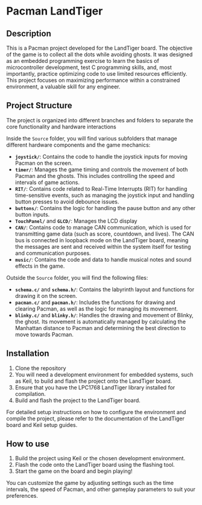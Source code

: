 
# Pacman LandTiger

## Description
This is a Pacman project developed for the LandTiger board. The objective of the game is to collect all the dots while avoiding ghosts. It was designed as an embedded programming exercise to learn the basics of microcontroller development, test C programming skills, and, most importantly, practice optimizing code to use limited resources efficiently. This project focuses on maximizing performance within a constrained environment, a valuable skill for any engineer.
## Project Structure

The project is organized into different branches and folders to separate the core functionality and hardware interactions


Inside the `Source` folder, you will find various subfolders that manage different hardware components and the game mechanics:

- **`joystick/`**: Contains the code to handle the joystick inputs for moving Pacman on the screen.
- **`timer/`**: Manages the game timing and controls the movement of both Pacman and the ghosts. This includes controlling the speed and intervals of game actions.
- **`RIT/`**: Contains code related to Real-Time Interrupts (RIT) for handling time-sensitive events, such as managing the joystick input and handling button presses to avoid debounce issues.
- **`buttons/`**: Contains the logic for handling the pause button and any other button inputs.
- **`TouchPanel/`** and **`GLCD/`**: Manages the LCD display
- **`CAN/`**: Contains code to manage CAN communication, which is used for transmitting game data (such as score, countdown, and lives). The CAN bus is connected in loopback mode on the LandTiger board, meaning the messages are sent and received within the system itself for testing and communication purposes.
- **`music/`**: Contains the code and data to handle musical notes and sound effects in the game.
  
Outside the `Source` folder, you will find the following files:

- **`schema.c/`** and **`schema.h/`**: Contains the labyrinth layout and functions for drawing it on the screen.
- **`pacman.c/`** and **`pacman.h/`**: Includes the functions for drawing and clearing Pacman, as well as the logic for managing its movement.
- **`blinky.c/`** and **`blinky.h/`**: Handles the drawing and movement of Blinky, the ghost. Its movement is automatically managed by calculating the Manhattan distance to Pacman and determining the best direction to move towards Pacman.

## Installation

1. Clone the repository
2. You will need a development environment for embedded systems, such as Keil, to build and flash the project onto the LandTiger board.
3. Ensure that you have the LPC1768 LandTiger library installed for compilation.
4. Build and flash the project to the LandTiger board.

For detailed setup instructions on how to configure the environment and compile the project, please refer to the documentation of the LandTiger board and Keil setup guides.

## How to use

1. Build the project using Keil or the chosen development environment.
2. Flash the code onto the LandTiger board using the flashing tool.
3. Start the game on the board and begin playing!
 
You can customize the game by adjusting settings such as the time intervals, the speed of Pacman, and other gameplay parameters to suit your preferences.
